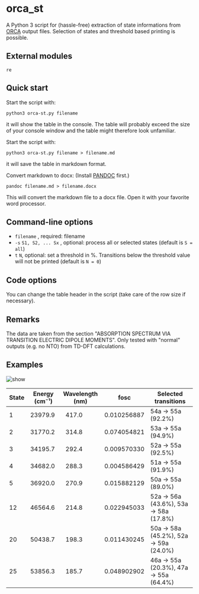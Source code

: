 # orca_st
A Python 3 script for (hassle-free) extraction of state informations from [ORCA](https://orcaforum.kofo.mpg.de) 
output files. Selection of states and threshold based printing is possible.

## External modules
 `re` 
 
## Quick start
 Start the script with:
```console
python3 orca-st.py filename
```
it will show the table in the console. The table will probably exceed the size of
your console window and the table might therefore look unfamiliar.

Start the script with:
```console
python3 orca-st.py filename > filename.md
```
it will save the table in markdown format.

Convert markdown to docx:
(Install [PANDOC](https://pandoc.org) first.)
```console
pandoc filename.md > filename.docx
```
This will convert the markdown file to a docx file. Open it with your favorite
word processor.

## Command-line options
- `filename` , required: filename
- `-s` `S1, S2, ... Sx` , optional: process all or selected states (default is `S = all`)
- `t` `N`, optional: set a threshold in %. Transitions below the threshold value will not be printed (default is `N = 0`)

## Code options
You can change the table header in the script (take care of the row size if necessary). 

## Remarks
The data are taken from the section "ABSORPTION SPECTRUM VIA TRANSITION ELECTRIC DIPOLE MOMENTS".
Only tested with "normal" outputs (e.g. no NTO) from TD-DFT calculations.

## Examples
![show](/examples/show-use2.gif)

| State | Energy (cm⁻¹) | Wavelength (nm) | fosc         | Selected transitions                  |
|-------|---------------|-----------------|--------------|---------------------------------------|
|     1 |       23979.9 |           417.0 |  0.010256887 | 54a -> 55a (92.2%)                    |
|     2 |       31770.2 |           314.8 |  0.074054821 | 53a -> 55a (94.9%)                    |
|     3 |       34195.7 |           292.4 |  0.009570330 | 52a -> 55a (92.5%)                    |
|     4 |       34682.0 |           288.3 |  0.004586429 | 51a -> 55a (91.9%)                    |
|     5 |       36920.0 |           270.9 |  0.015882129 | 50a -> 55a (89.0%)                    |
|    12 |       46564.6 |           214.8 |  0.022945033 | 52a -> 56a (43.6%), 53a -> 58a (17.8%)|
|    20 |       50438.7 |           198.3 |  0.011430245 | 50a -> 58a (45.2%), 52a -> 59a (24.0%)|
|    25 |       53856.3 |           185.7 |  0.048902902 | 46a -> 55a (20.3%), 47a -> 55a (64.4%)|
